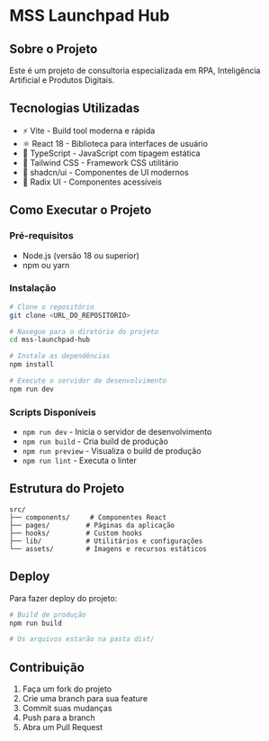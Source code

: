 # MSS Launchpad Hub

## Sobre o Projeto

Este é um projeto de consultoria especializada em RPA, Inteligência Artificial e Produtos Digitais.

## Tecnologias Utilizadas

- ⚡ Vite - Build tool moderna e rápida
- ⚛️ React 18 - Biblioteca para interfaces de usuário
- 📘 TypeScript - JavaScript com tipagem estática
- 🎨 Tailwind CSS - Framework CSS utilitário
- 🧩 shadcn/ui - Componentes de UI modernos
- 🎯 Radix UI - Componentes acessíveis

## Como Executar o Projeto

### Pré-requisitos

- Node.js (versão 18 ou superior)
- npm ou yarn

### Instalação

```bash
# Clone o repositório
git clone <URL_DO_REPOSITORIO>

# Navegue para o diretório do projeto
cd mss-launchpad-hub

# Instale as dependências
npm install

# Execute o servidor de desenvolvimento
npm run dev
```

### Scripts Disponíveis

- `npm run dev` - Inicia o servidor de desenvolvimento
- `npm run build` - Cria build de produção
- `npm run preview` - Visualiza o build de produção
- `npm run lint` - Executa o linter

## Estrutura do Projeto

```
src/
├── components/     # Componentes React
├── pages/         # Páginas da aplicação
├── hooks/         # Custom hooks
├── lib/           # Utilitários e configurações
└── assets/        # Imagens e recursos estáticos
```

## Deploy

Para fazer deploy do projeto:

```bash
# Build de produção
npm run build

# Os arquivos estarão na pasta dist/
```

## Contribuição

1. Faça um fork do projeto
2. Crie uma branch para sua feature
3. Commit suas mudanças
4. Push para a branch
5. Abra um Pull Request

